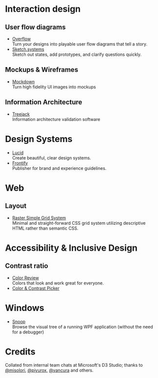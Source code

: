 # Interaction design

## User flow diagrams
* [Overflow](https://overflow.io/)  
  Turn your designs into playable user flow diagrams that tell a story. 
* [Sketch.systems](https://sketch.systems/)  
  Sketch out states, add prototypes, and clarify questions quickly.
  
## Mockups & Wireframes
* [Mockdown](https://epic.ai/mockdown/)  
  Turn high fidelity UI images into mockups
  
## Information Architecture
* [Treejack](https://www.optimalworkshop.com/treejack)  
  Information architecture validation software
  
# Design Systems
* [Lucid](https://lucid.style/)  
  Create beautiful, clear design systems.
* [Frontify](//frontify.com)  
  Publisher for brand and experience guidelines.
  
 
# Web

## Layout
* [Raster Simple Grid System](https://rsms.me/raster/)  
  Minimal and straight-forward CSS grid system utilizing descriptive HTML rather than semantic CSS.

# Accessibility & Inclusive Design

## Contrast ratio
* [Color Review](https://color.review/)  
  Colors that look and work great for everyone.
* [Color & Contrast Picker](http://kevingutowski.github.io/color.html)

# Windows
* [Snoop](https://github.com/cplotts/snoopwpf)  
  Browse the visual tree of a running WPF application (without the need for a debugger)

# Credits
Collated from internal team chats at Microsoft's D3 Studio; thanks to [@misolori](//github.com/misolori), [@piyurox](//github.com/piyurox), [@vancura](//github.com/vancura) and others.
